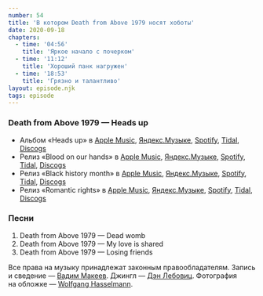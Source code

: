 ```yaml
---
number: 54
title: 'В котором Death from Above 1979 носят хоботы'
date: 2020-09-18
chapters:
  - time: '04:56'
    title: 'Яркое начало с почерком'
  - time: '11:12'
    title: 'Хороший панк нагружен'
  - time: '18:53'
    title: 'Грязно и талантливо'
layout: episode.njk
tags: episode
---
```


### Death from Above 1979 — ‎Heads up

- Альбом «Heads up» в
  [Apple Music](https://music.apple.com/album/1437254107),
  [Яндекс.Музыке](https://music.yandex.ru/album/7795958),
  [Spotify](https://open.spotify.com/album/5G41GaQBdh2MxHUNz9iOHT),
  [Tidal](https://tidal.com/browse/album/95653305),
  [Discogs](https://www.discogs.com/master/89373)
- Релиз «Blood on our hands» в
  [Apple Music](https://music.apple.com/album/43468267),
  [Яндекс.Музыке](https://music.yandex.ru/album/178321),
  [Spotify](https://open.spotify.com/track/7aeLPLzp2EfDYUoJ59V1ui),
  [Tidal](https://tidal.com/browse/video/25025461),
  [Discogs](https://www.discogs.com/master/89370)
- Релиз «Black history month» в
  [Apple Music](https://music.apple.com//album/1107197756),
  [Яндекс.Музыке](https://music.yandex.ru/album/54913),
  [Spotify](https://open.spotify.com/track/48xhDkQEk2tMOkLkBMYzEG),
  [Tidal](https://tidal.com/browse/album/59738830),
  [Discogs](https://www.discogs.com/master/89369)
- Релиз «Romantic rights» в
  [Apple Music](https://music.apple.com/album/83172236),
  [Яндекс.Музыке](https://music.yandex.ru/album/54912/track/513190),
  [Spotify](https://open.spotify.com/track/2PKgrfkc1HRaN9FnGlz9o5),
  [Tidal](https://tidal.com/browse/album/291933),
  [Discogs](https://www.discogs.com/master/89376)

### Песни

1. Death from Above 1979 — Dead womb
2. Death from Above 1979 — My love is shared
3. Death from Above 1979 — Losing friends

Все права на музыку принадлежат законным правообладателям.
Запись и сведение — [Вадим Макеев](https://twitter.com/pepelsbey).
Джингл — [Дэн Лебовиц](https://www.youtube.com/channel/UC38A5qHrlc_Zgua7vL4b96w).
Фотография на обложке — [Wolfgang Hasselmann](https://unsplash.com/photos/igsKbSVC5g0).
